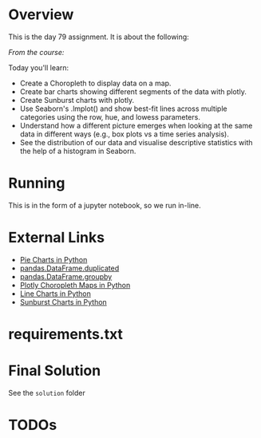 # Overview

This is the day 79 assignment. It is about the following:

_From the course:_

Today you'll learn:

- Create a Choropleth to display data on a map.
- Create bar charts showing different segments of the data with plotly.
- Create Sunburst charts with plotly.
- Use Seaborn's .lmplot() and show best-fit lines across multiple categories using the row, hue, and lowess parameters.
- Understand how a different picture emerges when looking at the same data in different ways (e.g., box plots vs a time series analysis).
- See the distribution of our data and visualise descriptive statistics with the help of a histogram in Seaborn.


# Running

This is in the form of a jupyter notebook, so we run in-line.

# External Links

- [Pie Charts in Python](https://plotly.com/python/pie-charts/)
- [pandas.DataFrame.duplicated](https://pandas.pydata.org/pandas-docs/stable/reference/api/pandas.DataFrame.duplicated.html)
- [pandas.DataFrame.groupby](https://pandas.pydata.org/pandas-docs/stable/reference/api/pandas.DataFrame.groupby.html)
- [Plotly Choropleth Maps in Python](https://plotly.com/python/choropleth-maps/)
- [Line Charts in Python](https://plotly.com/python/line-charts/)
- [Sunburst Charts in Python](https://plotly.com/python/sunburst-charts/)


# requirements.txt


# Final Solution

See the `solution` folder

# TODOs

